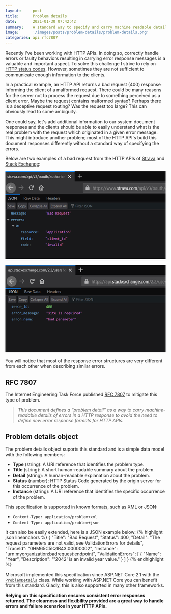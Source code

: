 ```yaml
---
layout:     post
title:      Problem details
date:       2021-01-30 07:42:42
summary:    A standard way to specify and carry machine readable details of errors in HTTP API responses.
image:      '/images/posts/problem-details/problem-details.png'
categories: api rfc7807
---
```


Recently I've been working with HTTP APIs. In doing so, correctly handle errors or faulty behaviors resulting in carrying error response messages is a valuable and important aspect. To solve this challenge I strive to rely on [HTTP status codes](https://en.wikipedia.org/wiki/List_of_HTTP_status_codes). However, sometimes they are not sufficient to communicate enough information to the clients.

In a practical example, an HTTP API returns a bad request (400) response informing the client of a malformed request. There could be many reasons for the server not to process the request due to something perceived as a client error. Maybe the request contains malformed syntax? Perhaps there is a deceptive request routing? Was the request too large? This can obviously lead to some ambiguity.

One could say, let's add additional information to our system document responses and the clients should be able to easily understand what is the real problem with the request which originated in a given error message. This might introduce another problem; most of the HTTP API's build this document responses differently without a standard way of specifying the errors.

Below are two examples of a bad request from the HTTP APIs of [Strava](https://en.wikipedia.org/wiki/Strava) and [Stack Exchange](https://en.wikipedia.org/wiki/Stack_Exchange):

![Strava API 400 error](/images/posts/problem-details/strava_api_badrequest.png)

![Stack Exchange API 400 error](/images/posts/problem-details/se_api_badrequest.png)

You will notice that most of the response error structures are very different from each other when describing similar errors.

## RFC 7807
The Internet Engineering Task Force published [RFC 7807](https://tools.ietf.org/html/rfc7807) to mitigate this type of problem. 

> *This document defines a “problem detail” as a way to carry machine-readable details of errors in a HTTP response to avoid the need to define new error response formats for HTTP APIs.*

## Problem details object
The problem details object suports this standard and is a simple data model with the following members:
+ **Type** (string): A URI reference that identifies the problem type.
+ **Title** (string): A short human-readable summary about the problem.
+ **Detail** (string): A human-readable explanation about the problem.
+ **Status** (number): HTTP Status Code generated by the origin server for this occurrence of the problem.
+ **Instance** (string): A URI reference that identifies the specific occurrence of the problem.

This specification is supported in known formats, such as XML or JSON:
+ ```Content-Type: application/problem+xml```
+ ```Content-Type: application/problem+json```

It can also be easily extended, here is a JSON example below:
{% highlight json lineanchors %}
{
  "Title": "Bad Request",
  "Status": 400,
  "Detail": "The request parameters are not valid, see ValidationErrors for details",
  "TraceId": "0HM65C5IQ1B43:00000002",
  "Instance": "urn:myorganization:badrequest:endpoint",
  "ValidationErrors": [
    {
      "Name": "Year",
      "Description": "'2042' is an invalid year value."
    }
  ]
}
{% endhighlight %}

Microsoft implemented this specification since ASP.NET Core 2.1 with the [```ProblemDetails```](https://docs.microsoft.com/en-us/dotnet/api/microsoft.aspnetcore.mvc.problemdetails?view=aspnetcore-2.1) class. While working with ASP.NET Core you can benefit from this standard. Gladly, this is also supported in many other frameworks.

**Relying on this specification ensures consistent error responses returned. The clearness and flexibility provided are a great way to handle errors and failure scenarios in your HTTP APIs.**